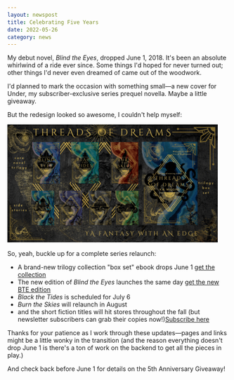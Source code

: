 ```yaml
---
layout: newspost
title: Celebrating Five Years
date: 2022-05-26
category: news
---
```


My debut novel, *Blind the Eyes*, dropped June 1, 2018. It's been an absolute whirlwind of a ride ever since. Some things I'd hoped for never turned out; other things I'd never even dreamed of came out of the woodwork.

I'd planned to mark the occasion with something small—a new cover for Under, my subscriber-exclusive series prequel novella. Maybe a little giveaway.

But the redesign looked so awesome, I couldn't help myself:

<img src="/ToD Banners.gif" style="width: 95%">

So, yeah, buckle up for a complete series relaunch:

- A brand-new trilogy collection "box set" ebook drops June 1 [get the collection](https://books2read.com/threadsofdreams)
- The new edition of *Blind the Eyes* launches the same day [get the new BTE edition](https://books2read.com/thread1)
- *Black the Tides* is scheduled for July 6
- *Burn the Skies* will relaunch in August
- and the short fiction titles will hit stores throughout the fall (but newsletter subscribers can grab their copies now!)[Subscribe here]()

Thanks for your patience as I work through these updates—pages and links might be a little wonky in the transition (and the reason everything doesn't drop June 1 is there's a ton of work on the backend to get all the pieces in play.)

And check back before June 1 for details on the 5th Anniversary Giveaway!
